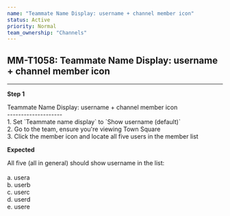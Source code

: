 ```yaml
---
name: "Teammate Name Display: username + channel member icon"
status: Active
priority: Normal
team_ownership: "Channels"
---
```


## MM-T1058: Teammate Name Display: username + channel member icon

---

**Step 1**

Teammate Name Display: username + channel member icon\
\--------------------\
1\. Set \`Teammate name display\` to \`Show username (default)\`\
2\. Go to the team, ensure you're viewing Town Square\
3\. Click the member icon and locate all five users in the member list

**Expected**

All five (all in general) should show username in the list:\
\
a. usera\
b. userb\
c. userc\
d. userd\
e. usere

